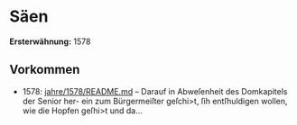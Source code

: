 # Säen

**Ersterwähnung:** 1578

## Vorkommen
- 1578: [jahre/1578/README.md](../jahre/1578/README.md) – Darauf in Abweſenheit des Domkapitels der Senior her-
ein zum Bürgermeiſter geſchi>t, ſih entſhuldigen wollen,
wie die Hopfen geſhi>t und da...
